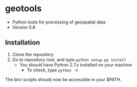 # geotools #

* Python tools for  processing of geospatial data
* Version 0.8

## Installation ##

1. Clone the repository
2. Go to repository root, and type `python setup.py install`
    - You should have Python 2.7.x installed on your machine
        - To check, type `python -V`

The bin/ scripts should now be accessible in your $PATH.
